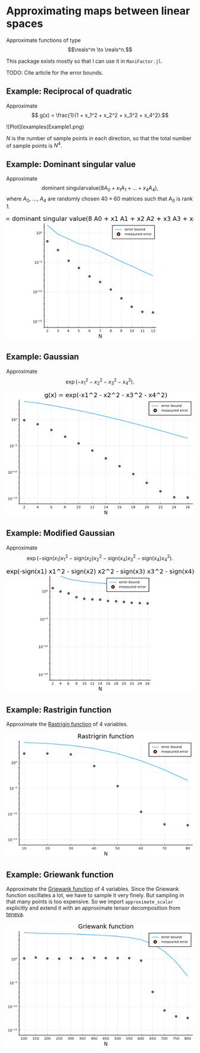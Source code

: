 # Approximating maps between linear spaces

Approximate functions of type
$$\reals^m \to \reals^n.$$

This package exists mostly so that I can use it in `ManiFactor.jl`.

TODO: Cite article for the error bounds.


## Example: Reciprocal of quadratic

Approximate
$$ g(x) = \frac{1}{1 + x_1^2 + x_2^2 + x_3^2 + x_4^2}.$$

![Plot](examples(Example1.png)

$N$ is the number of sample points in each direction, so that the total number of sample points is $N^4$.


## Example: Dominant singular value

Approximate
$$\mathrm{dominant~singular value}(8 A_0 + x_1 A_1 + \dots + x_4 A_4),$$
where $A_0$, $\dots$, $A_4$ are randomly chosen $40 \times 60$ matrices such that $A_0$ is rank 1.

![Plot](examples/Example2.png)


## Example: Gaussian

Approximate
$$\exp{(-x_1^2 - x_2^2 - x_3^2 - x_4^2)}.$$

![Plot](examples/Example3.png)


## Example: Modified Gaussian

Approximate
$$\exp{(-\mathrm{sign}(x_1) x_1^2 - \mathrm{sign}(x_2) x_2^2 - \mathrm{sign}(x_4) x_3^2 - \mathrm{sign}(x_4) x_4^2)}.$$

![Plot](examples/Example4.png)


## Example: Rastrigin function

Approximate the [Rastrigin function](https://en.wikipedia.org/wiki/Rastrigin_function) of 4 variables.

![Plot](examples/Example5.png)


## Example: Griewank function

Approximate the [Griewank function](https://en.wikipedia.org/wiki/Griewank_function) of 4 variables.
Since the Griewank function oscillates a lot, we have to sample it very finely.
But sampling in that many points is too expensive.
So we import `approximate_scalar` explicitly and extend it with an approximate tensor decomposition from [teneva](https://github.com/AndreiChertkov/teneva).

![Plot](examples/Example6.png)
